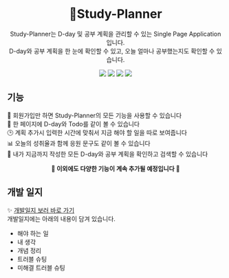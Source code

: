 <h1 align="center">📝Study-Planner</h1>
<p align="center">
  Study-Planner는 D-day 및 공부 계획을 관리할 수 있는 Single Page Application 입니다.<br />
  D-day와 공부 계획을 한 눈에 확인할 수 있고, 오늘 얼마나 공부했는지도 확인할 수 있습니다.
</p>
<p align="center">
  <img src="https://img.shields.io/badge/node.js-14.15.0-green?style=flat-square"></img>
  <img src="https://img.shields.io/badge/react-17.0.0-blue?style=flat-square"></img>
  <img src="https://img.shields.io/badge/next.js-10.0.9-orange?style=flat-square"></img>
  <img src="https://img.shields.io/badge/mysql-8.0.19-1c40a7?style=flat-square"></img>
</p>

<!-- GIF 추가하기 -->
## 기능
📃 회원가입만 하면 Study-Planner의 모든 기능을 사용할 수 있습니다   
👀 한 페이지에 D-day와 Todo를 같이 볼 수 있습니다    
🕒 계획 추가시 입력한 시간에 맞춰서 지금 해야 할 일을 따로 보여줍니다   
📊 오늘의 성취율과 함께 응원 문구도 같이 볼 수 있습니다   
🔎 내가 지금까지 작성한 모든 D-day와 공부 계획을 확인하고 검색할 수 있습니다   

**<p align="center">🚀 이외에도 다양한 기능이 계속 추가될 예정입니다 🚀</p>**
<!-- 설치 방법 -->

## 개발 일지
✨ [개발일지 보러 바로 가기](https://www.notion.so/Study-planner-6df9506c9f7e450db691946545580c57)   
개발일지에는 아래의 내용이 담겨 있습니다.
- 해야 하는 일
- 내 생각
- 개념 정리
- 트러블 슈팅
- 미해결 트러블 슈팅

